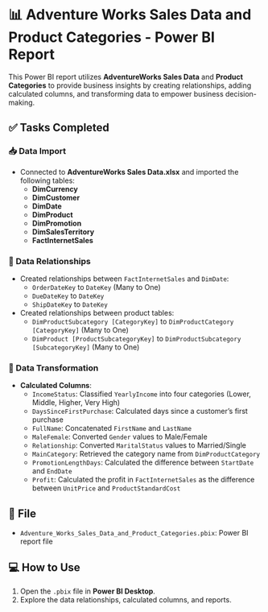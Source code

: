 # 📊 Adventure Works Sales Data and Product Categories - Power BI Report

This Power BI report utilizes **AdventureWorks Sales Data** and **Product Categories** to provide business insights by creating relationships, adding calculated columns, and transforming data to empower business decision-making.

## ✅ Tasks Completed

### 📥 Data Import
- Connected to **AdventureWorks Sales Data.xlsx** and imported the following tables:
  - **DimCurrency**
  - **DimCustomer**
  - **DimDate**
  - **DimProduct**
  - **DimPromotion**
  - **DimSalesTerritory**
  - **FactInternetSales**
  
### 🔗 Data Relationships
- Created relationships between `FactInternetSales` and `DimDate`:
  - `OrderDateKey` to `DateKey` (Many to One)
  - `DueDateKey` to `DateKey`
  - `ShipDateKey` to `DateKey`
- Created relationships between product tables:
  - `DimProductSubcategory [CategoryKey]` to `DimProductCategory [CategoryKey]` (Many to One)
  - `DimProduct [ProductSubcategoryKey]` to `DimProductSubcategory [SubcategoryKey]` (Many to One)

### 🧹 Data Transformation
- **Calculated Columns**:
  - `IncomeStatus`: Classified `YearlyIncome` into four categories (Lower, Middle, Higher, Very High)
  - `DaysSinceFirstPurchase`: Calculated days since a customer’s first purchase
  - `FullName`: Concatenated `FirstName` and `LastName`
  - `MaleFemale`: Converted `Gender` values to Male/Female
  - `Relationship`: Converted `MaritalStatus` values to Married/Single
  - `MainCategory`: Retrieved the category name from `DimProductCategory`
  - `PromotionLengthDays`: Calculated the difference between `StartDate` and `EndDate`
  - `Profit`: Calculated the profit in `FactInternetSales` as the difference between `UnitPrice` and `ProductStandardCost`

## 📁 File

- `Adventure_Works_Sales_Data_and_Product_Categories.pbix`: Power BI report file

## 💻 How to Use

1. Open the `.pbix` file in **Power BI Desktop**.
2. Explore the data relationships, calculated columns, and reports.
